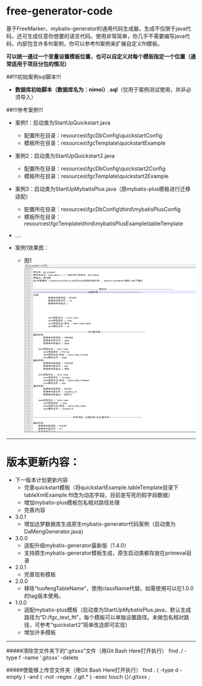 # free-generator-code


基于FreeMarker、mybatis-generator的通用代码生成器，生成不仅限于java代码，还可生成任意你想要的语言代码。使用非常简单，你几乎不需要编写java代码，内部包含许多ftl案例，你可以参考ftl案例来扩展自定义ftl模板。

**可以统一通过一个变量设置模板位置，也可以自定义对每个模板指定一个位置（通常适用于项目分包的情况）**


##!!!初始案例sql脚本!!!
+ **数据库初始脚本（数据库名为：nimei）.sql**（仅用于案例测试使用，并非必须导入）


##!!!参考案例!!!
+ 案例1：启动类为StartUpQuickstart.java
  + 配置所在目录：resources\fgcDbConfig\quickstartConfig
  + 模板所在目录：resources\fgcTemplate\quickstartExample
+ 案例2：启动类为StartUpQuickstart2.java
  + 配置所在目录：resources\fgcDbConfig\quickstart2Config
  + 模板所在目录：resources\fgcTemplate\quickstart2Example
+ 案例3：启动类为StartUpMybatisPlus.java（原mybatis-plus模板进行迁移适配）
  + 配置所在目录：resources\fgcDbConfig\third\mybatisPlusConfig
  + 模板所在目录：resources\fgcTemplate\third\mybatisPlusExample\tableTemplate
+ ....


+ 案例1效果图：
  + 图1  ![image](https://github.com/JonSnow592622272/my-image/blob/master/free-generator-code/anli1.jpg)

<hr>

# 版本更新内容：
+ 下一版本计划更新内容
  + 完善quickstart模板（将quickstartExample.tableTemplate目录下tableXmlExample.ftl改为动态字段，目前是写死的假字段数据）
  + 增加mybatis-plus模板包名相对路径处理
  + 完善内容
+ 3.0.1
  + 增加达梦数据库生成原生mybatis-generator代码案例（启动类为DaMengGenerator.java）
+ 3.0.0
  + 适配升级mybatis-generator最新版（1.4.0）
  + 支持原生mybatis-generator模板生成，原生启动类都存放在primeval目录
+ 2.0.1
  + 完善现有模板
+ 2.0.0
  + 移除“tuofengTableName”，使用className代替。如需使用可以在1.0.0的tag版本使用。
+ 1.0.0
  + 适配mybatis-plus模板（启动类为StartUpMybatisPlus.java，默认生成路径为“D:/fgc_test_ftl”，每个模板可以单独设置路径。未做包名相对路径，可参考“quickstart2”简单改造即可实现）
  + 增加许多模板
  

<hr>
  
#####清除空文件夹下的“.gitxxx”文件（用Git Bash Here打开执行）
find ./ -type f -name '.gitxxx' -delete

#####使能够上传空文件夹（用Git Bash Here打开执行）
find . \( -type d -empty \) -and \( -not -regex ./\.git.* \) -exec touch {}/.gitxxx \;
